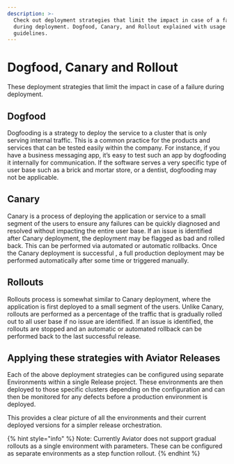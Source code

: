 ```yaml
---
description: >-
  Check out deployment strategies that limit the impact in case of a failure
  during deployment. Dogfood, Canary, and Rollout explained with usage
  guidelines.
---
```


# Dogfood, Canary and Rollout

These deployment strategies that limit the impact in case of a failure during deployment.

## Dogfood

Dogfooding is a strategy to deploy the service to a cluster that is only serving internal traffic. This is a common practice for the products and services that can be tested easily within the company. For instance, if you have a business messaging app, it’s easy to test such an app by dogfooding it internally for communication. If the software serves a very specific type of user base such as a brick and mortar store, or a dentist, dogfooding may not be applicable.

## Canary

Canary is a process of deploying the application or service to a small segment of the users to ensure any failures can be quickly diagnosed and resolved without impacting the entire user base. If an issue is identified after Canary deployment, the deployment may be flagged as bad and rolled back. This can be performed via automated or automatic rollbacks. Once the Canary deployment is successful , a full production deployment may be performed automatically after some time or triggered manually.

## Rollouts

Rollouts process is somewhat similar to Canary deployment, where the application is first deployed to a small segment of the users. Unlike Canary, rollouts are performed as a percentage of the traffic that is gradually rolled out to all user base if no issue are identified. If an issue is identified, the rollouts are stopped and an automatic or automated rollback can be performed back to the last successful release.

## Applying these strategies with Aviator Releases

Each of the above deployment strategies can be configured using separate Environments within a single Release project. These environments are then deployed to those specific clusters depending on the configuration and can then be monitored for any defects before a production environment is deployed.

This provides a clear picture of all the environments and their current deployed versions for a simpler release orchestration.

{% hint style="info" %}
Note: Currently Aviator does not support gradual rollouts as a single environment with parameters. These can be configured as separate environments as a step function rollout.
{% endhint %}
